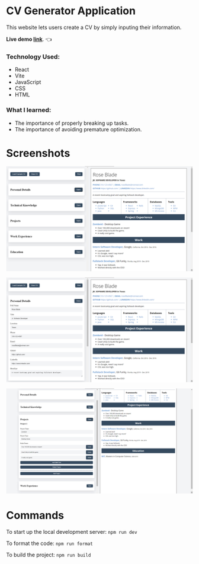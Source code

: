 # CV Generator Application

This website lets users create a CV by simply inputing their information.

**Live demo [link](https://rosendo-martinez.github.io/cv-application/)**. 👈

### Technology Used: 
- React
- Vite
- JavaScript
- CSS
- HTML

### What I learned:
- The importance of properly breaking up tasks.
- The importance of avoiding premature optimization.

# Screenshots 

![Screenshot](readme-images/sc1.png)

![Screenshot](readme-images/sc2.png)

![Screenshot](readme-images/sc3.png)

# Commands

To start up the local development server: `npm run dev`

To format the code: `npm run format`

To build the project: `npm run build`